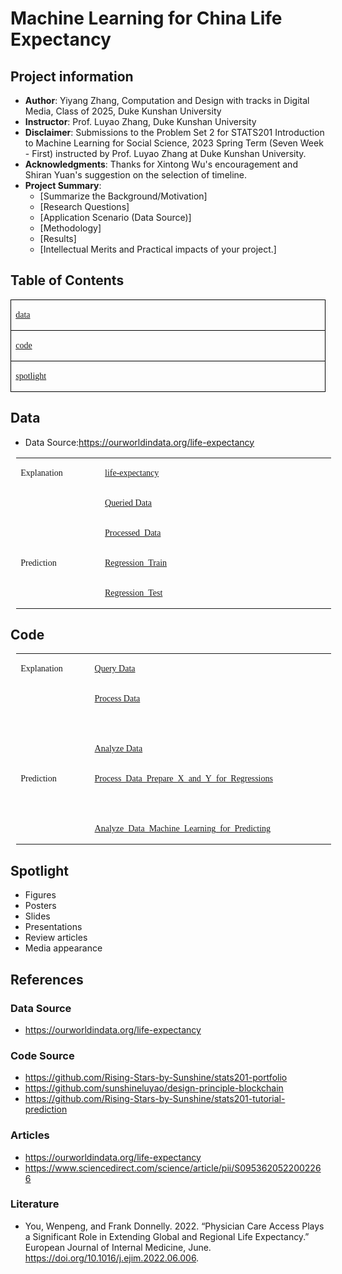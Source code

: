 # Machine Learning for China Life Expectancy
## Project information
- **Author**: Yiyang Zhang, Computation and Design with tracks in Digital Media, Class of 2025, Duke Kunshan University
- **Instructor**: Prof. Luyao Zhang, Duke Kunshan University
- **Disclaimer**: Submissions to the Problem Set 2 for STATS201 Introduction to Machine Learning for Social Science, 2023 Spring Term (Seven Week - First) instructed by Prof. Luyao Zhang at Duke Kunshan University.
- **Acknowledgments**: Thanks for Xintong Wu's encouragement and Shiran Yuan's suggestion on the selection of timeline.
- **Project Summary**: 
  - [Summarize the Background/Motivation]
  - [Research Questions]
  - [Application Scenario (Data Source)]
  - [Methodology]
  - [Results]
  - [Intellectual Merits and Practical impacts of your project.]

## Table of Contents
<table class="MsoTableGrid" border="1" cellspacing="0" style="border-collapse:collapse;border:none;mso-border-left-alt:0.5000pt solid windowtext;
mso-border-top-alt:0.5000pt solid windowtext;mso-border-right-alt:0.5000pt solid windowtext;mso-border-bottom-alt:0.5000pt solid windowtext;
mso-border-insideh:0.5000pt solid windowtext;mso-border-insidev:0.5000pt solid windowtext;mso-padding-alt:0.0000pt 5.4000pt 0.0000pt 5.4000pt ;"><tbody><tr><td width="426" valign="top" style="width:426.1000pt;padding:0.0000pt 5.4000pt 0.0000pt 5.4000pt ;border-left:1.0000pt solid windowtext;
mso-border-left-alt:0.5000pt solid windowtext;border-right:1.0000pt solid windowtext;mso-border-right-alt:0.5000pt solid windowtext;
border-top:1.0000pt solid windowtext;mso-border-top-alt:0.5000pt solid windowtext;border-bottom:1.0000pt solid windowtext;
mso-border-bottom-alt:0.5000pt solid windowtext;"><p class="MsoNormal"><span style="font-family:Calibri;mso-fareast-font-family:宋体;mso-bidi-font-family:'Times New Roman';
font-size:10.5000pt;mso-font-kerning:1.0000pt;"><a href="https://github.com/Rising-Stars-by-Sunshine/stats201-PS2-Yiyang/tree/main/data">data</a></span><span style="font-family:Calibri;mso-fareast-font-family:宋体;mso-bidi-font-family:'Times New Roman';
font-size:10.5000pt;mso-font-kerning:1.0000pt;"><o:p></o:p></span></p></td></tr><tr><td width="426" valign="top" style="width:426.1000pt;padding:0.0000pt 5.4000pt 0.0000pt 5.4000pt ;border-left:1.0000pt solid windowtext;
mso-border-left-alt:0.5000pt solid windowtext;border-right:1.0000pt solid windowtext;mso-border-right-alt:0.5000pt solid windowtext;
border-top:none;mso-border-top-alt:0.5000pt solid windowtext;border-bottom:1.0000pt solid windowtext;
mso-border-bottom-alt:0.5000pt solid windowtext;"><p class="MsoNormal"><span style="font-family:Calibri;mso-fareast-font-family:宋体;mso-bidi-font-family:'Times New Roman';
font-size:10.5000pt;mso-font-kerning:1.0000pt;"><a href="https://github.com/Rising-Stars-by-Sunshine/stats201-PS2-Yiyang/tree/main/code">code</a></span><span style="font-family:Calibri;mso-fareast-font-family:宋体;mso-bidi-font-family:'Times New Roman';
font-size:10.5000pt;mso-font-kerning:1.0000pt;"><o:p></o:p></span></p></td></tr><tr><td width="426" valign="top" style="width:426.1000pt;padding:0.0000pt 5.4000pt 0.0000pt 5.4000pt ;border-left:1.0000pt solid windowtext;
mso-border-left-alt:0.5000pt solid windowtext;border-right:1.0000pt solid windowtext;mso-border-right-alt:0.5000pt solid windowtext;
border-top:none;mso-border-top-alt:0.5000pt solid windowtext;border-bottom:1.0000pt solid windowtext;
mso-border-bottom-alt:0.5000pt solid windowtext;"><p class="MsoNormal"><span style="font-family:Calibri;mso-fareast-font-family:宋体;mso-bidi-font-family:'Times New Roman';
font-size:10.5000pt;mso-font-kerning:1.0000pt;"><a href="https://github.com/Rising-Stars-by-Sunshine/stats201-PS2-Yiyang/tree/main/spotlight">spotlight</a></span><span style="font-family:Calibri;mso-fareast-font-family:宋体;mso-bidi-font-family:'Times New Roman';
font-size:10.5000pt;mso-font-kerning:1.0000pt;"><o:p></o:p></span></p></td></tr></tbody></table>


## Data
- Data Source:https://ourworldindata.org/life-expectancy
<table class="MsoNormalTable" border="0" cellspacing="0" style="border-collapse:collapse;margin-left:6.7500pt;mso-table-layout-alt:fixed;
border:none;mso-padding-alt:0.0000pt 5.4000pt 0.0000pt 5.4000pt ;"><tbody><tr style="height:31.1000pt;"><td width="104" valign="top" rowspan="3" style="width:104.0000pt;padding:0.0000pt 5.4000pt 0.0000pt 5.4000pt ;border-left:none;
mso-border-left-alt:none;border-right:none;mso-border-right-alt:none;
border-top:none;mso-border-top-alt:none;border-bottom:none;
mso-border-bottom-alt:none;"><p class="MsoNormal" style="mso-pagination:widow-orphan;"><span style="font-family:'Times New Roman Regular';mso-fareast-font-family:宋体;font-size:10.5000pt;
mso-font-kerning:1.0000pt;">Explanation</span><span style="font-family:'Times New Roman Regular';mso-fareast-font-family:宋体;font-size:10.5000pt;
mso-font-kerning:1.0000pt;"><o:p></o:p></span></p></td><td width="339" valign="top" style="width:339.7500pt;padding:0.0000pt 5.4000pt 0.0000pt 5.4000pt ;border-left:none;
mso-border-left-alt:none;border-right:none;mso-border-right-alt:none;
border-top:none;mso-border-top-alt:none;border-bottom:none;
mso-border-bottom-alt:none;"><p class="MsoNormal" style="mso-pagination:widow-orphan;"><span style="font-family:'Times New Roman Regular';mso-fareast-font-family:宋体;font-size:10.5000pt;
mso-font-kerning:1.0000pt;"><a href="https://github.com/Rising-Stars-by-Sunshine/stats201-PS2-Yiyang/blob/main/data/Queried_Data/life-expectancy.csv">life-expectancy</a></span><span style="font-family:'Times New Roman Regular';mso-fareast-font-family:宋体;font-size:10.5000pt;
mso-font-kerning:1.0000pt;"><o:p></o:p></span></p></td></tr><tr style="height:31.1000pt;"><td width="339" valign="top" style="width:339.7500pt;padding:0.0000pt 5.4000pt 0.0000pt 5.4000pt ;border-left:none;
mso-border-left-alt:none;border-right:none;mso-border-right-alt:none;
border-top:none;mso-border-top-alt:none;border-bottom:none;
mso-border-bottom-alt:none;"><p class="MsoNormal" style="mso-pagination:widow-orphan;"><span style="font-family:'Times New Roman Regular';mso-fareast-font-family:宋体;font-size:10.5000pt;
mso-font-kerning:1.0000pt;"><a href="https://github.com/Rising-Stars-by-Sunshine/stats201-PS2-Yiyang/blob/main/data/Queried_Data/HL.csv">Queried Data</a></span><span style="font-family:'Times New Roman Regular';mso-fareast-font-family:宋体;font-size:10.5000pt;
mso-font-kerning:1.0000pt;"><o:p></o:p></span></p></td></tr><tr style="height:31.1000pt;"><td width="339" valign="top" style="width:339.7500pt;padding:0.0000pt 5.4000pt 0.0000pt 5.4000pt ;border-left:none;
mso-border-left-alt:none;border-right:none;mso-border-right-alt:none;
border-top:none;mso-border-top-alt:none;border-bottom:none;
mso-border-bottom-alt:none;"><p class="MsoNormal" style="mso-pagination:widow-orphan;"><span style="font-family:'Times New Roman Regular';mso-fareast-font-family:宋体;font-size:10.5000pt;
mso-font-kerning:1.0000pt;"><a href="https://github.com/Rising-Stars-by-Sunshine/stats201-PS2-Yiyang/blob/main/data/Processed_Data/CHL.csv">Processed Data</a></span><span style="font-family:'Times New Roman Regular';mso-fareast-font-family:宋体;font-size:10.5000pt;
mso-font-kerning:1.0000pt;"><o:p></o:p></span></p></td></tr><tr style="height:31.1000pt;"><td width="104" valign="top" rowspan="2" style="width:104.0000pt;padding:0.0000pt 5.4000pt 0.0000pt 5.4000pt ;border-left:none;
mso-border-left-alt:none;border-right:none;mso-border-right-alt:none;
border-top:none;mso-border-top-alt:none;border-bottom:none;
mso-border-bottom-alt:none;"><p class="MsoNormal" style="mso-pagination:widow-orphan;"><span style="font-family:'Times New Roman Regular';mso-fareast-font-family:宋体;font-size:10.5000pt;
mso-font-kerning:1.0000pt;">Prediction</span><span style="font-family:'Times New Roman Regular';mso-fareast-font-family:宋体;font-size:10.5000pt;
mso-font-kerning:1.0000pt;"><o:p></o:p></span></p></td><td width="339" valign="top" style="width:339.7500pt;padding:0.0000pt 5.4000pt 0.0000pt 5.4000pt ;border-left:none;
mso-border-left-alt:none;border-right:none;mso-border-right-alt:none;
border-top:none;mso-border-top-alt:none;border-bottom:none;
mso-border-bottom-alt:none;"><p class="MsoNormal" style="mso-pagination:widow-orphan;"><span style="font-family:'Times New Roman Regular';mso-fareast-font-family:宋体;font-size:10.5000pt;
mso-font-kerning:1.0000pt;"><a href="https://github.com/Rising-Stars-by-Sunshine/stats201-PS2-Yiyang/blob/main/data/Processed_Data/Regression_Train.csv">Regression Train</a></span><span style="font-family:'Times New Roman Regular';mso-fareast-font-family:宋体;font-size:10.5000pt;
mso-font-kerning:1.0000pt;"><o:p></o:p></span></p></td></tr><tr style="height:16.7500pt;"><td width="339" valign="top" style="width:339.7500pt;padding:0.0000pt 5.4000pt 0.0000pt 5.4000pt ;border-left:none;
mso-border-left-alt:none;border-right:none;mso-border-right-alt:none;
border-top:none;mso-border-top-alt:none;border-bottom:none;
mso-border-bottom-alt:none;"><p class="MsoNormal" style="mso-pagination:widow-orphan;"><span style="font-family:'Times New Roman Regular';mso-fareast-font-family:宋体;font-size:10.5000pt;
mso-font-kerning:1.0000pt;"><a href="https://github.com/Rising-Stars-by-Sunshine/stats201-PS2-Yiyang/blob/main/data/Processed_Data/Regression_Test.csv">Regression Test</a></span><span style="font-family:'Times New Roman Regular';mso-fareast-font-family:宋体;font-size:10.5000pt;
mso-font-kerning:1.0000pt;"><o:p></o:p></span></p></td></tr></tbody></table>

## Code
<table class="MsoNormalTable" border="0" cellspacing="0" style="border-collapse:collapse;margin-left:6.7500pt;mso-table-layout-alt:fixed;
border:none;mso-padding-alt:0.0000pt 5.4000pt 0.0000pt 5.4000pt ;"><tbody><tr style="height:31.1000pt;"><td width="104" valign="top" rowspan="3" style="width:104.0000pt;padding:0.0000pt 5.4000pt 0.0000pt 5.4000pt ;border-left:none;
mso-border-left-alt:none;border-right:none;mso-border-right-alt:none;
border-top:none;mso-border-top-alt:none;border-bottom:none;
mso-border-bottom-alt:none;"><p class="MsoNormal" style="mso-pagination:widow-orphan;"><span style="font-family:'Times New Roman Regular';mso-fareast-font-family:宋体;font-size:10.5000pt;
mso-font-kerning:1.0000pt;">Explanation</span><span style="font-family:'Times New Roman Regular';mso-fareast-font-family:宋体;font-size:10.5000pt;
mso-font-kerning:1.0000pt;"><o:p></o:p></span></p></td><td width="339" valign="top" style="width:339.7500pt;padding:0.0000pt 5.4000pt 0.0000pt 5.4000pt ;border-left:none;
mso-border-left-alt:none;border-right:none;mso-border-right-alt:none;
border-top:none;mso-border-top-alt:none;border-bottom:none;
mso-border-bottom-alt:none;"><p class="MsoNormal" style="mso-pagination:widow-orphan;"><span style="font-family:'Times New Roman Regular';mso-fareast-font-family:宋体;font-size:10.5000pt;
mso-font-kerning:1.0000pt;"><a href="https://github.com/Rising-Stars-by-Sunshine/stats201-PS2-Yiyang/blob/main/code/Query_Data.ipynb" title="Query_Data.ipynb">Query&nbsp;Data</a></span><span style="font-family:'Times New Roman Regular';mso-fareast-font-family:宋体;font-size:10.5000pt;
mso-font-kerning:1.0000pt;"><o:p></o:p></span></p></td></tr><tr style="height:31.1000pt;"><td width="339" valign="top" style="width:339.7500pt;padding:0.0000pt 5.4000pt 0.0000pt 5.4000pt ;border-left:none;
mso-border-left-alt:none;border-right:none;mso-border-right-alt:none;
border-top:none;mso-border-top-alt:none;border-bottom:none;
mso-border-bottom-alt:none;"><p class="MsoNormal" style="mso-pagination:widow-orphan;"><span style="font-family:'Times New Roman Regular';mso-fareast-font-family:宋体;font-size:10.5000pt;
mso-font-kerning:1.0000pt;"><a href="https://github.com/Rising-Stars-by-Sunshine/stats201-PS2-Yiyang/blob/main/code/Process_Data.ipynb" title="Process_Data.ipynb">Process&nbsp;Data</a></span><span style="font-family:'Times New Roman Regular';mso-fareast-font-family:宋体;font-size:10.5000pt;
mso-font-kerning:1.0000pt;"><o:p></o:p></span></p><p class="MsoNormal" style="mso-pagination:widow-orphan;"><span style="font-family:'Times New Roman Regular';mso-fareast-font-family:宋体;font-size:10.5000pt;
mso-font-kerning:1.0000pt;"><o:p>&nbsp;</o:p></span></p></td></tr><tr style="height:31.1000pt;"><td width="339" valign="top" style="width:339.7500pt;padding:0.0000pt 5.4000pt 0.0000pt 5.4000pt ;border-left:none;
mso-border-left-alt:none;border-right:none;mso-border-right-alt:none;
border-top:none;mso-border-top-alt:none;border-bottom:none;
mso-border-bottom-alt:none;"><p class="MsoNormal" style="mso-pagination:widow-orphan;"><span style="font-family:'Times New Roman Regular';mso-fareast-font-family:宋体;font-size:10.5000pt;
mso-font-kerning:1.0000pt;"><a href="https://github.com/Rising-Stars-by-Sunshine/stats201-PS2-Yiyang/blob/main/code/Analyze_Data_ipynb.ipynb" title="Analyze_Data_ipynb.ipynb">Analyze&nbsp;Data</a></span><span style="font-family:'Times New Roman Regular';mso-fareast-font-family:宋体;font-size:10.5000pt;
mso-font-kerning:1.0000pt;"><o:p></o:p></span></p></td></tr><tr style="height:31.1000pt;"><td width="104" valign="top" rowspan="2" style="width:104.0000pt;padding:0.0000pt 5.4000pt 0.0000pt 5.4000pt ;border-left:none;
mso-border-left-alt:none;border-right:none;mso-border-right-alt:none;
border-top:none;mso-border-top-alt:none;border-bottom:none;
mso-border-bottom-alt:none;"><p class="MsoNormal" style="mso-pagination:widow-orphan;"><span style="font-family:'Times New Roman Regular';mso-fareast-font-family:宋体;font-size:10.5000pt;
mso-font-kerning:1.0000pt;">Prediction</span><span style="font-family:'Times New Roman Regular';mso-fareast-font-family:宋体;font-size:10.5000pt;
mso-font-kerning:1.0000pt;"><o:p></o:p></span></p></td><td width="339" valign="top" style="width:339.7500pt;padding:0.0000pt 5.4000pt 0.0000pt 5.4000pt ;border-left:none;
mso-border-left-alt:none;border-right:none;mso-border-right-alt:none;
border-top:none;mso-border-top-alt:none;border-bottom:none;
mso-border-bottom-alt:none;"><p class="MsoNormal" style="mso-pagination:widow-orphan;"><span style="font-family:'Times New Roman Regular';mso-fareast-font-family:宋体;font-size:10.5000pt;
mso-font-kerning:1.0000pt;"><a href="https://github.com/Rising-Stars-by-Sunshine/stats201-PS2-Yiyang/blob/main/code/Process_Data_Prepare_X_and_Y_for_Classification_and_Regressions.ipynb">Process_Data_Prepare_X_and_Y_for_Regressions</a></span><span style="font-family:'Times New Roman Regular';mso-fareast-font-family:宋体;font-size:10.5000pt;
mso-font-kerning:1.0000pt;"><o:p></o:p></span></p><p class="MsoNormal" style="mso-pagination:widow-orphan;"><span style="font-family:'Times New Roman Regular';mso-fareast-font-family:宋体;font-size:10.5000pt;
mso-font-kerning:1.0000pt;"><o:p>&nbsp;</o:p></span></p></td></tr><tr style="height:16.7500pt;"><td width="339" valign="top" style="width:339.7500pt;padding:0.0000pt 5.4000pt 0.0000pt 5.4000pt ;border-left:none;
mso-border-left-alt:none;border-right:none;mso-border-right-alt:none;
border-top:none;mso-border-top-alt:none;border-bottom:none;
mso-border-bottom-alt:none;"><p class="MsoNormal" style="mso-pagination:widow-orphan;"><span style="font-family:'Times New Roman Regular';mso-fareast-font-family:宋体;font-size:10.5000pt;
mso-font-kerning:1.0000pt;"><a href="https://github.com/Rising-Stars-by-Sunshine/stats201-PS2-Yiyang/blob/main/code/Analyze_Data_Machine_Learning_for_Predicting_Market_Congestion_ipynb.ipynb">Analyze_Data_Machine_Learning_for_Predicting</a></span><span style="font-family:'Times New Roman Regular';mso-fareast-font-family:宋体;font-size:10.5000pt;
mso-font-kerning:1.0000pt;"><o:p></o:p></span></p></td></tr></tbody></table>

## Spotlight
- Figures
- Posters
- Slides
- Presentations
- Review articles
- Media appearance

## References

### Data Source
- https://ourworldindata.org/life-expectancy
### Code Source
- https://github.com/Rising-Stars-by-Sunshine/stats201-portfolio
- https://github.com/sunshineluyao/design-principle-blockchain
- https://github.com/Rising-Stars-by-Sunshine/stats201-tutorial-prediction
### Articles
- https://ourworldindata.org/life-expectancy
- https://www.sciencedirect.com/science/article/pii/S0953620522002266
### Literature
- You, Wenpeng, and Frank Donnelly. 2022. “Physician Care Access Plays a Significant Role in Extending Global and Regional Life Expectancy.” European Journal of Internal Medicine, June. https://doi.org/10.1016/j.ejim.2022.06.006.

